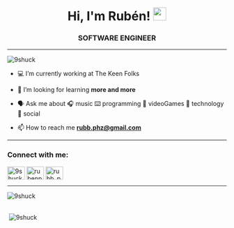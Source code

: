 <h1 align="center">Hi, I'm Rubén! <img height="30" width="30" src="https://raw.githubusercontent.com/MartinHeinz/MartinHeinz/master/wave.gif"/></h1>
<h3 align="center">SOFTWARE ENGINEER</h3>
<hr>
<p align="left"> <img src="https://komarev.com/ghpvc/?username=9shuck&label=Profile%20views&color=0e75b6&style=flat" alt="9shuck" /> </p>

- 💻  I’m currently working at The Keen Folks 

- 🧠  I’m looking for learning **more and more**

- 🗣 Ask me about 🎧  music  ⌨️  programming 👾  videoGames 📡 technology 💬   social 

- 📫  How to reach me **rubb.phz@gmail.com**
<hr>

<h3 align="left">Connect with me:</h3>
<p align="left">
<a href="https://twitter.com/9shuck" target="blank"><img align="center" src="https://raw.githubusercontent.com/rahuldkjain/github-profile-readme-generator/master/src/images/icons/Social/twitter.svg" alt="9shuck" height="30" width="40" /></a>
<a href="https://linkedin.com/in/rubenp-z" target="blank"><img align="center" src="https://raw.githubusercontent.com/rahuldkjain/github-profile-readme-generator/master/src/images/icons/Social/linked-in-alt.svg" alt="rubenp-z" height="30" width="40" /></a>
<a href="https://www.hackerrank.com/rubb_phz" target="blank"><img align="center" src="https://raw.githubusercontent.com/rahuldkjain/github-profile-readme-generator/master/src/images/icons/Social/hackerrank.svg" alt="rubb_phz" height="30" width="40" /></a>
</p>
<hr>

<p><img align="left" src="https://github-readme-stats.vercel.app/api/top-langs?username=9shuck&show_icons=true&locale=en&layout=compact" alt="9shuck" /></p>
<br>
<br>
<p>&nbsp;<img align="center" src="https://github-readme-stats.vercel.app/api?username=9shuck&show_icons=true&locale=en" alt="9shuck" /></p>



